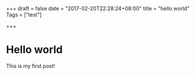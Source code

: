+++
draft = false
date = "2017-02-20T22:28:24+08:00"
title = "hello world"
Tags = ["test"]

+++

# Hello world

This is my first post!
